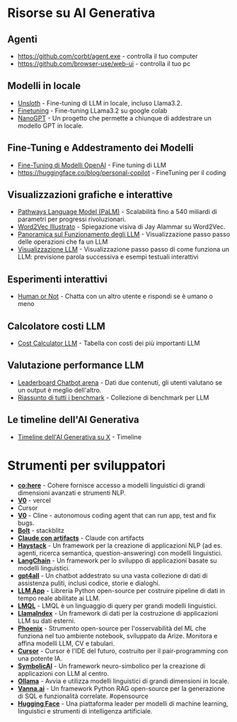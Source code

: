 # Risorse su AI Generativa

## Agenti

- https://github.com/corbt/agent.exe - controlla il tuo computer
- https://github.com/browser-use/web-ui - controlla il tuo pc

## Modelli in locale

- [Unsloth](https://unsloth.ai/) - Fine-tuning di LLM in locale, incluso Llama3.2.
- [Finetuning](https://www.youtube.com/watch?v=JJWvYQdOVOY) - Fine-tuning LLama3.2 su google colab
- [NanoGPT](https://github.com/karpathy/nanoGPT) - Un progetto che permette a chiunque di addestrare un modello GPT in locale.

## Fine-Tuning e Addestramento dei Modelli

- [Fine-Tuning di Modelli OpenAI](https://platform.openai.com/docs/guides/fine-tuning) - Fine tuning di LLM
- https://huggingface.co/blog/personal-copilot - FineTuning per il coding

## Visualizzazioni grafiche e interattive

- [Pathways Language Model (PaLM)](https://research.google) - Scalabilità fino a 540 miliardi di parametri per progressi rivoluzionari.
- [Word2Vec Illustrato](https://jalammar.github.io/illustrated-word2vec/) - Spiegazione visiva di Jay Alammar su Word2Vec.
- [Panoramica sul Funzionamento degli LLM](https://bbycroft.net/llm) - Visualizzazione passo passo delle operazioni che fa un LLM
- [Visualizzazione LLM](https://ig.ft.com/generative-ai/) - Visualizzazione passo passo di come funziona un LLM: previsione parola successiva e esempi testuali interattivi

## Esperimenti interattivi

- [Human or Not](https://app.humanornot.ai/) - Chatta con un altro utente e rispondi se è umano o meno

## Calcolatore costi LLM

- [Cost Calculator LLM](https://huggingface.co/spaces/philschmid/llm-pricing) - Tabella con costi dei più importanti LLM

## Valutazione performance LLM

- [Leaderboard Chatbot arena](https://huggingface.co/spaces/lmarena-ai/chatbot-arena-leaderboard) - Dati due contenuti, gli utenti valutano se un output è meglio dell'altro.
- [Riassunto di tutti i benchmark](https://huggingface.co/collections/open-llm-leaderboard/the-big-benchmarks-collection-64faca6335a7fc7d4ffe974a) - Collezione di benchmark per LLM

## Le timeline dell'AI Generativa

- [Timeline dell'AI Generativa su X](https://x.com/chiefaioffice/status/1640781377833410564/) - Timeline

# Strumenti per sviluppatori

- **[co:here](https://cohere.com)** - Cohere fornisce accesso a modelli linguistici di grandi dimensioni avanzati e strumenti NLP.
- **[V0](https://vercel.com)** - vercel
- Cursor
- **[V0](https://github.com/cline/cline)** - Cline - autonomous coding agent that can run app, test and fix bugs.
- **[Bolt](https://stackblitz.com)** - stackblitz
- **[Claude con artifacts](https://www.anthropic.com/index/introducing-claude)** - Claude con artifacts
- **[Haystack](https://haystack.deepset.ai/)** - Un framework per la creazione di applicazioni NLP (ad es. agenti, ricerca semantica, question-answering) con modelli linguistici.
- **[LangChain](https://www.langchain.com/)** - Un framework per lo sviluppo di applicazioni basate su modelli linguistici.
- **[gpt4all](https://gpt4all.io/index.html)** - Un chatbot addestrato su una vasta collezione di dati di assistenza puliti, inclusi codice, storie e dialoghi.
- **[LLM App](https://github.com/kraken-hpc/llm-app)** - Libreria Python open-source per costruire pipeline di dati in tempo reale abilitate ai LLM.
- **[LMQL](https://lmql.ai/)** - LMQL è un linguaggio di query per grandi modelli linguistici.
- **[LlamaIndex](https://www.llamaindex.ai/)** - Un framework di dati per la costruzione di applicazioni LLM su dati esterni.
- **[Phoenix](https://arize.com/phoenix/)** - Strumento open-source per l'osservabilità del ML che funziona nel tuo ambiente notebook, sviluppato da Arize. Monitora e affina modelli LLM, CV e tabulari.
- **[Cursor](https://www.cursor.so/)** - Cursor è l'IDE del futuro, costruito per il pair-programming con una potente IA.
- **[SymbolicAI](https://symbolic.ai/)** - Un framework neuro-simbolico per la creazione di applicazioni con LLM al centro.
- **[Ollama](https://ollama.com/)** - Avvia e utilizza modelli linguistici di grandi dimensioni in locale.
- **[Vanna.ai](https://github.com/vanna-ai/vanna)** - Un framework Python RAG open-source per la generazione di SQL e funzionalità correlate. #opensource
- **[Hugging Face](https://huggingface.co/)** - Una piattaforma leader per modelli di machine learning, linguistici e strumenti di intelligenza artificiale.










